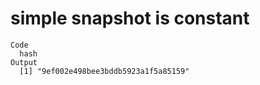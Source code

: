# simple snapshot is constant

    Code
      hash
    Output
      [1] "9ef002e498bee3bddb5923a1f5a85159"

